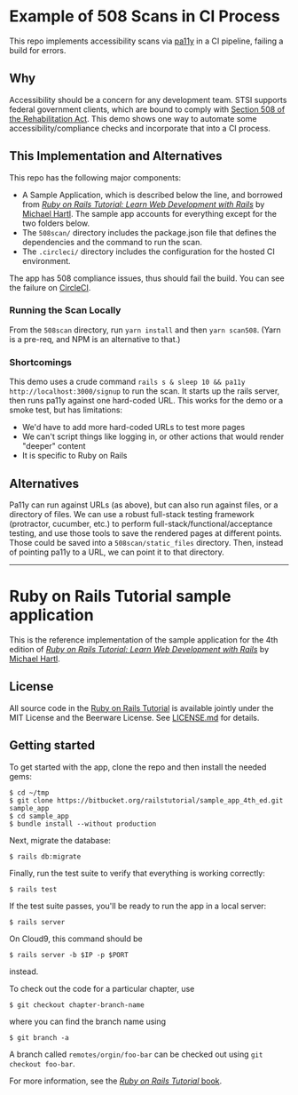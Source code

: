 # Example of 508 Scans in CI Process

This repo implements accessibility scans via [pa11y](https://github.com/pa11y/pa11y) in a CI pipeline, failing a build for errors.

## Why

Accessibility should be a concern for any development team. STSI supports federal government clients, which are bound to comply with [Section 508 of the Rehabilitation Act](https://www.section508.gov/). This demo shows one way to automate some accessibility/compliance checks and incorporate that into a CI process.

## This Implementation and Alternatives

This repo has the following major components:

 * A Sample Application, which is described below the line, and borrowed from [*Ruby on Rails Tutorial: Learn Web Development with Rails*](http://www.railstutorial.org/) by [Michael Hartl](http://www.michaelhartl.com/). The sample app accounts for everything except for the two folders below.
 * The `508scan/` directory includes the package.json file that defines the dependencies and the command to run the scan.
 * The `.circleci/` directory includes the configuration for the hosted CI environment.

The app has 508 compliance issues, thus should fail the build. You can see the failure on [CircleCI](https://circleci.com/gh/STSILABS/508-CI-example/6). 

### Running the Scan Locally

From the `508scan` directory, run `yarn install` and then `yarn scan508`. (Yarn is a pre-req, and NPM is an alternative to that.)

### Shortcomings

This demo uses a crude command `rails s & sleep 10 && pa11y http://localhost:3000/signup` to run the scan. It starts up the rails server, then runs pa11y against one hard-coded URL. This works for the demo or a smoke test, but has limitations:
 * We'd have to add more hard-coded URLs to test more pages
 * We can't script things like logging in, or other actions that would render "deeper" content
 * It is specific to Ruby on Rails

## Alternatives

Pa11y can run against URLs (as above), but can also run against files, or a directory of files. We can use a robust full-stack testing framework (protractor, cucumber, etc.) to perform full-stack/functional/acceptance testing, and use those tools to save the rendered pages at different points. Those could be saved into a `508scan/static_files` directory. Then, instead of pointing pa11y to a URL, we can point it to that directory.

-----

# Ruby on Rails Tutorial sample application

This is the reference implementation of the sample application for the 4th edition of [*Ruby on Rails Tutorial: Learn Web Development with Rails*](http://www.railstutorial.org/) by [Michael Hartl](http://www.michaelhartl.com/).

## License

All source code in the [Ruby on Rails Tutorial](http://railstutorial.org/) is available jointly under the MIT License and the Beerware License. See [LICENSE.md](LICENSE.md) for details.

## Getting started

To get started with the app, clone the repo and then install the needed gems:

```
$ cd ~/tmp
$ git clone https://bitbucket.org/railstutorial/sample_app_4th_ed.git sample_app
$ cd sample_app
$ bundle install --without production
```

Next, migrate the database:

```
$ rails db:migrate
```

Finally, run the test suite to verify that everything is working correctly:

```
$ rails test
```

If the test suite passes, you'll be ready to run the app in a local server:

```
$ rails server
```

On Cloud9, this command should be

```
$ rails server -b $IP -p $PORT
```

instead.

To check out the code for a particular chapter, use

```
$ git checkout chapter-branch-name
```

where you can find the branch name using

```
$ git branch -a
```

A branch called `remotes/orgin/foo-bar` can be checked out using `git checkout foo-bar`.

For more information, see the
[*Ruby on Rails Tutorial* book](http://www.railstutorial.org/book).

